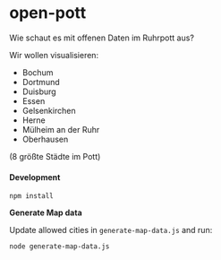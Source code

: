 # open-pott
Wie schaut es mit offenen Daten im Ruhrpott aus?

Wir wollen visualisieren:
* Bochum
* Dortmund
* Duisburg
* Essen
* Gelsenkirchen
* Herne
* Mülheim an der Ruhr
* Oberhausen

(8 größte Städte im Pott)

#### Development

```
npm install
```

**Generate Map data**

Update allowed cities in `generate-map-data.js` and run:

```
node generate-map-data.js
```